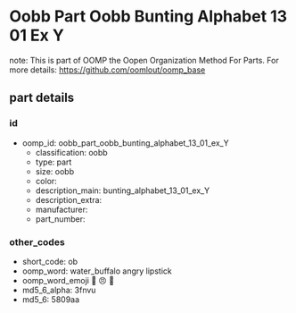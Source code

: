 # Oobb Part Oobb Bunting Alphabet 13 01 Ex Y  

note: This is part of OOMP the Oopen Organization Method For Parts. For more details: https://github.com/oomlout/oomp_base

##  part details





### id
* oomp_id: oobb_part_oobb_bunting_alphabet_13_01_ex_Y
  * classification: oobb
  * type: part
  * size: oobb
  * color: 
  * description_main: bunting_alphabet_13_01_ex_Y
  * description_extra: 
  * manufacturer: 
  * part_number: 

### other_codes
* short_code: ob
* oomp_word: water_buffalo angry lipstick
* oomp_word_emoji :water_buffalo: :angry: :lipstick:
* md5_6_alpha: 3fnvu
* md5_6: 5809aa